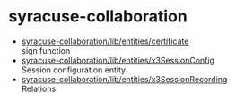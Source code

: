 # syracuse-collaboration

* [syracuse-collaboration/lib/entities/certificate](lib/entities/certificate.md)  
   sign function 
* [syracuse-collaboration/lib/entities/x3SessionConfig](lib/entities/x3SessionConfig.md)  
  Session configuration entity  
* [syracuse-collaboration/lib/entities/x3SessionRecording](lib/entities/x3SessionRecording.md)  
   Relations
